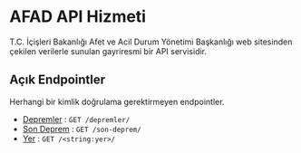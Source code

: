 # AFAD API Hizmeti

T.C. İçişleri Bakanlığı Afet ve Acil Durum Yönetimi Başkanlığı web sitesinden çekilen verilerle sunulan gayriresmi bir API servisidir.

## Açık Endpointler

Herhangi bir kimlik doğrulama gerektirmeyen endpointler.

-   [Depremler](https://afad-api.vercel.app/depremler/) : `GET /depremler/`
-   [Son Deprem](https://afad-api.vercel.app/son-deprem/) : `GET /son-deprem/`
-   [Yer](https://afad-api.vercel.app/depremler/) : `GET /<string:yer>/`
